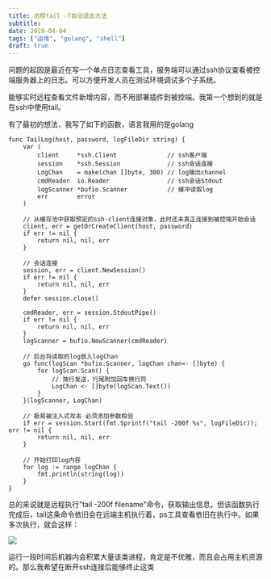 ```yaml
---
title: 远程tail -f自动退出方法
subtitle: 
date: 2019-04-04
tags: ["运维", "golang", "shell"]
draft: true
---
```


问题的起因是最近在写一个单点日志查看工具，服务端可以通过ssh协议查看被控端服务器上的日志。可以方便开发人员在测试环境调试多个子系统。

能够实时远程查看文件新增内容，而不用部署插件到被控端。我第一个想到的就是在ssh中使用tail。

<!--more-->

有了最初的想法，我写了如下的函数，语言我用的是golang

```golang
func TailLog(host, password, logFileDir string) {
    var (
        client     *ssh.Client              // ssh客户端
        session    *ssh.Session             // ssh会话连接
        LogChan    = make(chan []byte, 300) // log输出channel
        cmdReader  io.Reader                // ssh会话Stdout
        logScanner *bufio.Scanner           // 缓冲读取log
        err        error
    )

    // 从缓存池中获取预定的ssh-client连接对象，此时还未真正连接到被控端开始会话
    client, err = getOrCreateClient(host, password)
    if err != nil {
        return nil, nil, err
    }

    // 会话连接
    session, err = client.NewSession()
    if err != nil {
        return nil, nil, err
    }
    defer session.close()

    cmdReader, err = session.StdoutPipe()
    if err != nil {
        return nil, nil, err
    }
    logScanner = bufio.NewScanner(cmdReader)

    // 后台将读取的log放入logChan
    go func(logScan *bufio.Scanner, logChan chan<- []byte) {
        for logScan.Scan() {
            // 按行发送，行尾附加回车换行符
            LogChan <- []byte(logScan.Text())
        }
    }(logScanner, LogChan)

    // 极易被注入式攻击 必须添加参数校验
    if err = session.Start(fmt.Sprintf("tail -200f %s", logFileDir)); err != nil {
        return nil, nil, err
    }

    // 开始打印log内容
    for log := range logChan {
        fmt.println(string(log))
    }
}
```

总的来说就是远程执行"tail -200f filename"命令，获取输出信息。但该函数执行完成后，tail这条命令依旧会在远端主机执行着，ps工具查看依旧在执行中。如果多次执行，就会这样：

![](https://images.moonlightming.top/images/20190404180938.png)

运行一段时间后机器内会积累大量该类进程，肯定是不优雅，而且会占用主机资源的。那么我希望在断开ssh连接后能够终止这类